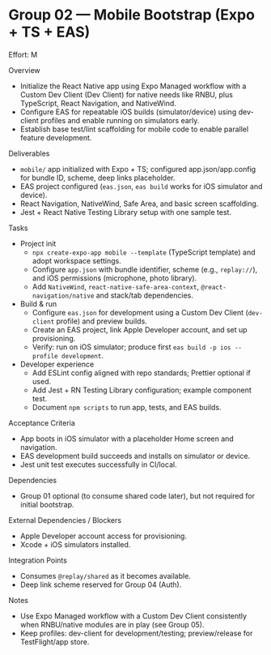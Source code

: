 # Group 02 — Mobile Bootstrap (Expo + TS + EAS)

Effort: M

Overview
- Initialize the React Native app using Expo Managed workflow with a Custom Dev Client (Dev Client) for native needs like RNBU, plus TypeScript, React Navigation, and NativeWind.
- Configure EAS for repeatable iOS builds (simulator/device) using dev-client profiles and enable running on simulators early.
- Establish base test/lint scaffolding for mobile code to enable parallel feature development.

Deliverables
- `mobile/` app initialized with Expo + TS; configured app.json/app.config for bundle ID, scheme, deep links placeholder.
- EAS project configured (`eas.json`, `eas build` works for iOS simulator and device).
- React Navigation, NativeWind, Safe Area, and basic screen scaffolding.
- Jest + React Native Testing Library setup with one sample test.

Tasks
- Project init
  - `npx create-expo-app mobile --template` (TypeScript template) and adopt workspace settings.
  - Configure `app.json` with bundle identifier, scheme (e.g., `replay://`), and iOS permissions (microphone, photo library).
  - Add `NativeWind`, `react-native-safe-area-context`, `@react-navigation/native` and stack/tab dependencies.
- Build & run
  - Configure `eas.json` for development using a Custom Dev Client (`dev-client` profile) and preview builds.
  - Create an EAS project, link Apple Developer account, and set up provisioning.
  - Verify: run on iOS simulator; produce first `eas build -p ios --profile development`.
- Developer experience
  - Add ESLint config aligned with repo standards; Prettier optional if used.
  - Add Jest + RN Testing Library configuration; example component test.
  - Document `npm scripts` to run app, tests, and EAS builds.

Acceptance Criteria
- App boots in iOS simulator with a placeholder Home screen and navigation.
- EAS development build succeeds and installs on simulator or device.
- Jest unit test executes successfully in CI/local.

Dependencies
- Group 01 optional (to consume shared code later), but not required for initial bootstrap.

External Dependencies / Blockers
- Apple Developer account access for provisioning.
- Xcode + iOS simulators installed.

Integration Points
- Consumes `@replay/shared` as it becomes available.
- Deep link scheme reserved for Group 04 (Auth).

Notes
- Use Expo Managed workflow with a Custom Dev Client consistently when RNBU/native modules are in play (see Group 05).
- Keep profiles: dev-client for development/testing; preview/release for TestFlight/app store.
